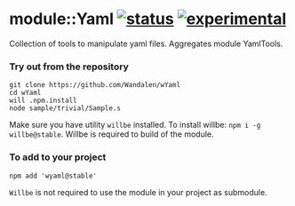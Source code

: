 
# module::Yaml  [![status](https://github.com/Wandalen/wYaml/actions/workflows/StandardPublish.yml/badge.svg)](https://github.com/Wandalen/wYaml/actions/workflows/StandardPublish.yml) [![experimental](https://img.shields.io/badge/stability-experimental-orange.svg)](https://github.com/emersion/stability-badges#experimental)

Collection of tools to manipulate yaml files. Aggregates module YamlTools.

### Try out from the repository

```
git clone https://github.com/Wandalen/wYaml
cd wYaml
will .npm.install
node sample/trivial/Sample.s
```

Make sure you have utility `willbe` installed. To install willbe: `npm i -g willbe@stable`. Willbe is required to build of the module.

### To add to your project

```
npm add 'wyaml@stable'
```

`Willbe` is not required to use the module in your project as submodule.

